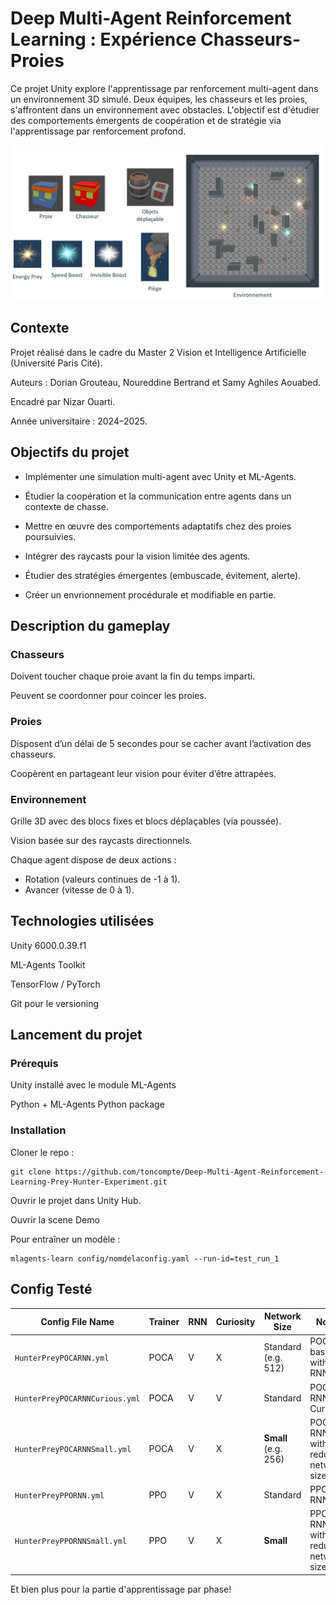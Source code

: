 # Deep Multi-Agent Reinforcement Learning : Expérience Chasseurs-Proies

Ce projet Unity explore l'apprentissage par renforcement multi-agent dans un environnement 3D simulé. Deux équipes, les chasseurs et les proies, s'affrontent dans un environnement avec obstacles. L'objectif est d'étudier des comportements émergents de coopération et de stratégie via l'apprentissage par renforcement profond.

![Elements du projet](elements.PNG)

## Contexte
Projet réalisé dans le cadre du Master 2 Vision et Intelligence Artificielle (Université Paris Cité).

Auteurs : Dorian Grouteau, Noureddine Bertrand et Samy Aghiles Aouabed.

Encadré par Nizar Ouarti.

Année universitaire : 2024–2025.

## Objectifs du projet
- Implémenter une simulation multi-agent avec Unity et ML-Agents.

- Étudier la coopération et la communication entre agents dans un contexte de chasse.

- Mettre en œuvre des comportements adaptatifs chez des proies poursuivies.

- Intégrer des raycasts pour la vision limitée des agents.

- Étudier des stratégies émergentes (embuscade, évitement, alerte).

- Créer un envrionnement procédurale et modifiable en partie.

## Description du gameplay

### Chasseurs

Doivent toucher chaque proie avant la fin du temps imparti.

Peuvent se coordonner pour coincer les proies.

### Proies

Disposent d’un délai de 5 secondes pour se cacher avant l’activation des chasseurs.

Coopèrent en partageant leur vision pour éviter d’être attrapées.

### Environnement
Grille 3D avec des blocs fixes et blocs déplaçables (via poussée).

Vision basée sur des raycasts directionnels.

Chaque agent dispose de deux actions :

- Rotation (valeurs continues de -1 à 1).
- Avancer (vitesse de 0 à 1).

## Technologies utilisées
Unity 6000.0.39.f1

ML-Agents Toolkit 

TensorFlow / PyTorch

Git pour le versioning

## Lancement du projet

### Prérequis
Unity installé avec le module ML-Agents

Python + ML-Agents Python package

### Installation
Cloner le repo :

```
git clone https://github.com/toncompte/Deep-Multi-Agent-Reinforcement-Learning-Prey-Hunter-Experiment.git
```

Ouvrir le projet dans Unity Hub.

Ouvrir la scene Demo

Pour entraîner un modèle :

```
mlagents-learn config/nomdelaconfig.yaml --run-id=test_run_1
```

## Config Testé
 
| Config File Name               | Trainer | RNN | Curiosity | Network Size         | Notes                                |
| ------------------------------ | ------- | --- | --------- | -------------------- | ------------------------------------ |
| `HunterPreyPOCARNN.yml`        | POCA    | V   | X         | Standard (e.g. 512)  | POCA baseline with RNN               |
| `HunterPreyPOCARNNCurious.yml` | POCA    | V   | V         | Standard             | POCA + RNN + Curiosity               |
| `HunterPreyPOCARNNSmall.yml`   | POCA    | V   | X         | **Small** (e.g. 256) | POCA + RNN with reduced network size |
| `HunterPreyPPORNN.yml`         | PPO     | V   | X         | Standard             | PPO + RNN                            |
| `HunterPreyPPORNNSmall.yml`    | PPO     | V   | X        | **Small**            | PPO + RNN with reduced network size  |

Et bien plus pour la partie d'apprentissage par phase!
